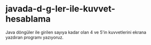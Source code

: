 # javada-d-g-ler-ile-kuvvet-hesablama
Java döngüler ile girilen sayıya kadar olan 4 ve 5'in kuvvetlerini ekrana yazdıran programı yazıyoruz.
